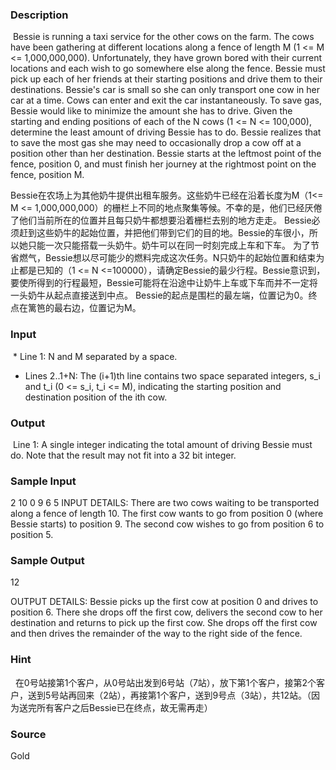 
### Description
 Bessie is running a taxi service for the other cows on the farm. The cows have been gathering at different locations along a fence of length M (1 <= M <= 1,000,000,000). Unfortunately, they have grown bored with their current locations and each wish to go somewhere else along the fence. Bessie must pick up each of her friends at their starting positions and drive them to their destinations. Bessie's car is small so she can only transport one cow in her car at a time. Cows can enter and exit the car instantaneously. To save gas, Bessie would like to minimize the amount she has to drive. Given the starting and ending positions of each of the N cows (1 <= N <= 100,000), determine the least amount of driving Bessie has to do. Bessie realizes that to save the most gas she may need to occasionally drop a cow off at a position other than her destination. Bessie starts at the leftmost point of the fence, position 0, and must finish her journey at the rightmost point on the fence, position M. 


Bessie在农场上为其他奶牛提供出租车服务。这些奶牛已经在沿着长度为M（1<= M <= 1,000,000,000）的栅栏上不同的地点聚集等候。不幸的是，他们已经厌倦了他们当前所在的位置并且每只奶牛都想要沿着栅栏去别的地方走走。 Bessie必须赶到这些奶牛的起始位置，并把他们带到它们的目的地。Bessie的车很小，所以她只能一次只能搭载一头奶牛。奶牛可以在同一时刻完成上车和下车。
为了节省燃气，Bessie想以尽可能少的燃料完成这次任务。N只奶牛的起始位置和结束为止都是已知的（1 <= N <=100000），请确定Bessie的最少行程。Bessie意识到，要使所得到的行程最短，Bessie可能将在沿途中让奶牛上车或下车而并不一定将一头奶牛从起点直接送到中点。
Bessie的起点是围栏的最左端，位置记为0。终点在篱笆的最右边，位置记为M。

### Input
 * Line 1: N and M separated by a space. 
* Lines 2..1+N: The (i+1)th line contains two space separated integers, s_i and t_i (0 <= s_i, t_i <= M), indicating the starting position and destination position of the ith cow. 
### Output
 Line 1: A single integer indicating the total amount of driving Bessie must do. Note that the result may not fit into a 32 bit integer. 
### Sample Input
2 10
0 9
6 5
 INPUT DETAILS: There are two cows waiting to be transported along a fence of length 10. The first cow wants to go from position 0 (where Bessie starts) to position 9. The second cow wishes to go from position 6 to position 5.
### Sample Output
 12

 OUTPUT DETAILS: Bessie picks up the first cow at position 0 and drives to position 6. There she drops off the first cow, delivers the second cow to her destination and returns to pick up the first cow. She drops off the first cow and then drives the remainder of the way to the right side of the fence. 
### Hint
  在0号站接第1个客户，从0号站出发到6号站（7站），放下第1个客户，接第2个客户，送到5号站再回来（2站），再接第1个客户，送到9号点（3站），共12站。（因为送完所有客户之后Bessie已在终点，故无需再走）
### Source
Gold